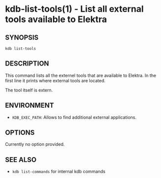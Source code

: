 kdb-list-tools(1) - List all external tools available to Elektra
================================================================

## SYNOPSIS

`kdb list-tools`

## DESCRIPTION

This command lists all the externel tools that are available to Elektra.
In the first line it prints where external tools are located.

The tool itself is extern.

## ENVIRONMENT

- `KDB_EXEC_PATH`:
  Allows to find additional external applications.

## OPTIONS

Currently no option provided.


## SEE ALSO

- `kdb list-commands` for internal kdb commands
